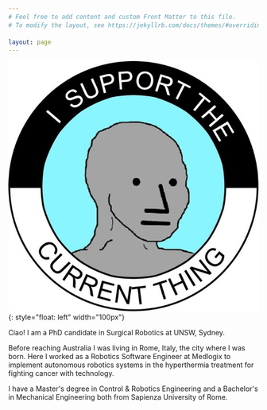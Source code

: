 ```yaml
---
# Feel free to add content and custom Front Matter to this file.
# To modify the layout, see https://jekyllrb.com/docs/themes/#overriding-theme-defaults

layout: page
---
```

<!-- TODO: Global site tag (gtag.js) - Google Analytics 
<script async src="https://www.googletagmanager.com/gtag/js?id=UA-180984784-1"></script>
<script>
  window.dataLayer = window.dataLayer || [];
  function gtag(){dataLayer.push(arguments);}
  gtag('js', new Date());

  gtag('config', 'UA-180984784-1');
</script>
-->

<!-- TODO: add image -->
![](/media/istct.jpeg){: style="float: left" width="100px"}

Ciao! I am a PhD candidate in Surgical Robotics at UNSW, Sydney. 

Before reaching Australia I was living in Rome, Italy, the city where I was born. 
Here I worked as a Robotics Software Engineer at Medlogix to implement autonomous robotics systems in the hyperthermia treatment for fighting cancer with technology. 

I have a Master's degree in Control & Robotics Engineering and a Bachelor's in Mechanical Engineering both from Sapienza University of Rome.